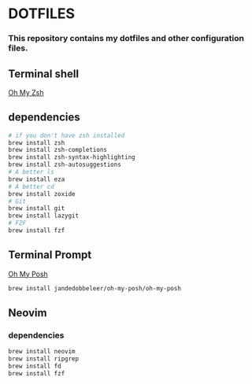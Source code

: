 # DOTFILES

### This repository contains my dotfiles and other configuration files.

## Terminal shell

[Oh My Zsh](https://github.com/ohmyzsh/ohmyzsh)

## dependencies

```bash
# if you don't have zsh installed
brew install zsh
brew install zsh-completions
brew install zsh-syntax-highlighting
brew install zsh-autosuggestions
# A better ls
brew install eza
# A better cd
brew install zoxide
# Git
brew install git
brew install lazygit
# FZF
brew install fzf
```

## Terminal Prompt

[Oh My Posh](https://ohmyposh.dev/)

```bash
brew install jandedobbeleer/oh-my-posh/oh-my-posh
```

## Neovim

### dependencies

```bash
brew install neovim
brew install ripgrep
brew install fd
brew install fzf
```
